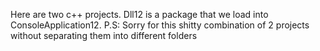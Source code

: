 Here are two c++ projects. Dll12 is a package that we load into ConsoleApplication12.
P.S: Sorry for this shitty combination of 2 projects without separating them into different folders
